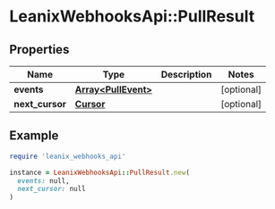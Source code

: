 # LeanixWebhooksApi::PullResult

## Properties

| Name | Type | Description | Notes |
| ---- | ---- | ----------- | ----- |
| **events** | [**Array&lt;PullEvent&gt;**](PullEvent.md) |  | [optional] |
| **next_cursor** | [**Cursor**](Cursor.md) |  | [optional] |

## Example

```ruby
require 'leanix_webhooks_api'

instance = LeanixWebhooksApi::PullResult.new(
  events: null,
  next_cursor: null
)
```

